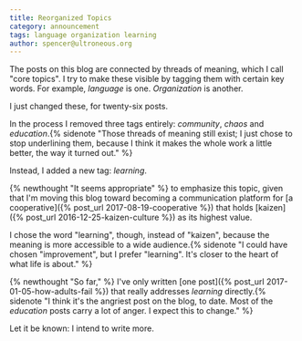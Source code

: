 ```yaml
---
title: Reorganized Topics
category: announcement
tags: language organization learning
author: spencer@ultroneous.org
---
```


The posts on this blog are connected by threads of meaning, which I call "core topics". I try to make these visible by tagging them with certain key words. For example, *language* is one. *Organization* is another.

I just changed these, for twenty-six posts.

In the process I removed three tags entirely: *community*, *chaos* and *education*.{% sidenote "Those threads of meaning still exist; I just chose to stop underlining them, because I think it makes the whole work a little better, the way it turned out." %}

Instead, I added a new tag: *learning*.

{% newthought "It seems appropriate" %} to emphasize this topic, given that I'm moving this blog toward becoming a communication platform for [a cooperative]({% post_url 2017-08-19-cooperative %}) that holds [kaizen]({% post_url 2016-12-25-kaizen-culture %}) as its highest value.

I chose the word "learning", though, instead of "kaizen", because the meaning is more accessible to a wide audience.{% sidenote "I could have chosen \"improvement\", but I prefer \"learning\". It's closer to the heart of what life is about." %}

{% newthought "So far," %} I've only written [one post]({% post_url 2017-01-05-how-adults-fail %}) that really addresses *learning* directly.{% sidenote "I think it's the angriest post on the blog, to date. Most of the *education* posts carry a lot of anger. I expect this to change." %}

Let it be known: I intend to write more.

